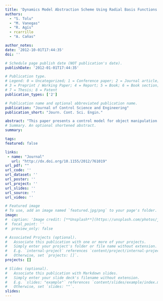 ```yaml
---
title: 'Dynamics Model Abstraction Scheme Using Radial Basis Functions'
authors:
  - "S. Tolu"
  - "M. Vanegas"
  - "R. Agís"
  - rcarrillo
  - "A. Cañas"

author_notes:
date: '2012-10-01T17:44:35'
doi: ''

# Schedule page publish date (NOT publication's date).
publishDate: '2012-01-01T17:44:35'

# Publication type.
# Legend: 0 = Uncategorized; 1 = Conference paper; 2 = Journal article;
# 3 = Preprint / Working Paper; 4 = Report; 5 = Book; 6 = Book section;
# 7 = Thesis; 8 = Patent
publication_types: ['2']

# Publication name and optional abbreviated publication name.
publication: "Journal of Control Science and Engineering"
publication_short: "Journ. Cont. Sci. Engin."

abstract: "This paper presents a control model for object manipulation. Properties of objects and environmental conditions influence the motor control and learning. System dynamics depend on an unobserved external context, for example, work load of a robot manipulator. The dynamics of a robot arm change as it manipulates objects with different physical properties, for example, the mass, shape, or mass distribution. We address active sensing strategies to acquire object dynamical models with a radial basis function neural network (RBF). Experiments are done using a real robot's arm, and trajectory data are gathered during various trials manipulating different objects. Biped robots do not have high force joint servos and the control system hardly compensates all the inertia variation of the adjacent joints and disturbance torque on dynamic gait control. In order to achieve smoother control and lead to more reliable sensorimotor complexes, we evaluate and compare a sparse velocity-driven versus a dense position-driven control scheme."
# Summary. An optional shortened abstract.
summary:

tags:
featured: false

links:
 - name: "Journal"
   url: "http://dx.doi.org/10.1155/2012/761019"
url_pdf: ""
url_code: ''
url_dataset: ''
url_poster: ''
url_project: ''
url_slides: ''
url_source: ''
url_video: ''

# Featured image
# To use, add an image named `featured.jpg/png` to your page's folder.
image:
#  caption: 'Image credit: [**Unsplash**](https://unsplash.com/photos/jdD8gXaTZsc)'
#  focal_point: ''
#  preview_only: false

# Associated Projects (optional).
#   Associate this publication with one or more of your projects.
#   Simply enter your project's folder or file name without extension.
#   E.g. `internal-project` references `content/project/internal-project/index.md`.
#   Otherwise, set `projects: []`.
projects: []

# Slides (optional).
#   Associate this publication with Markdown slides.
#   Simply enter your slide deck's filename without extension.
#   E.g. `slides: "example"` references `content/slides/example/index.md`.
#   Otherwise, set `slides: ""`.
slides:
---
```

